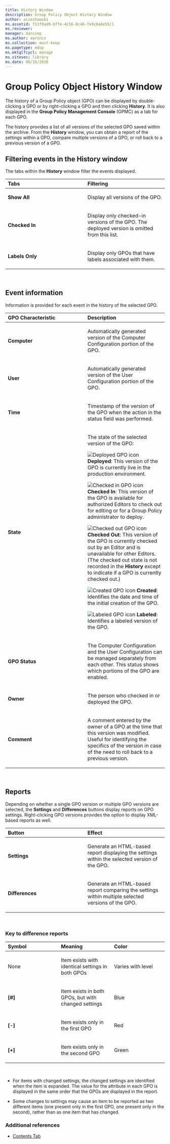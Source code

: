 ```yaml
---
title: History Window
description: Group Policy Object History Window
author: aczechowski
ms.assetid: f11f9ad9-bffe-4c56-8c46-fe9c0a8e55c1
ms.reviewer: 
manager: dansimp
ms.author: aaroncz
ms.collection: must-keep
ms.pagetype: mdop
ms.mktglfcycl: manage
ms.sitesec: library
ms.date: 06/16/2016
---
```



# Group Policy Object History Window


The history of a Group Policy object (GPO) can be displayed by double-clicking a GPO or by right-clicking a GPO and then clicking **History**. It is also displayed in the **Group Policy Management Console** (GPMC) as a tab for each GPO.

The history provides a list of all versions of the selected GPO saved within the archive. From the **History** window, you can obtain a report of the settings within a GPO, compare multiple versions of a GPO, or roll back to a previous version of a GPO.

## Filtering events in the History window


The tabs within the **History** window filter the events displayed.

<table>
<colgroup>
<col width="50%" />
<col width="50%" />
</colgroup>
<thead>
<tr class="header">
<th align="left">Tabs</th>
<th align="left">Filtering</th>
</tr>
</thead>
<tbody>
<tr class="odd">
<td align="left"><p><strong>Show All</strong></p></td>
<td align="left"><p>Display all versions of the GPO.</p></td>
</tr>
<tr class="even">
<td align="left"><p><strong>Checked In</strong></p></td>
<td align="left"><p>Display only checked-in versions of the GPO. The deployed version is omitted from this list.</p></td>
</tr>
<tr class="odd">
<td align="left"><p><strong>Labels Only</strong></p></td>
<td align="left"><p>Display only GPOs that have labels associated with them.</p></td>
</tr>
</tbody>
</table>

 

## Event information


Information is provided for each event in the history of the selected GPO.

<table>
<colgroup>
<col width="50%" />
<col width="50%" />
</colgroup>
<thead>
<tr class="header">
<th align="left">GPO Characteristic</th>
<th align="left">Description</th>
</tr>
</thead>
<tbody>
<tr class="odd">
<td align="left"><p><strong>Computer</strong></p></td>
<td align="left"><p>Automatically generated version of the Computer Configuration portion of the GPO.</p></td>
</tr>
<tr class="even">
<td align="left"><p><strong>User</strong></p></td>
<td align="left"><p>Automatically generated version of the User Configuration portion of the GPO.</p></td>
</tr>
<tr class="odd">
<td align="left"><p><strong>Time</strong></p></td>
<td align="left"><p>Timestamp of the version of the GPO when the action in the status field was performed.</p></td>
</tr>
<tr class="even">
<td align="left"><p><strong>State</strong></p></td>
<td align="left"><p>The state of the selected version of the GPO:</p>
<p><img src="images/36f6b687-f5cc-40d1-805f-b191d1fb1ace.gif" alt="Deployed GPO icon" /> <strong>Deployed</strong>: This version of the GPO is currently live in the production environment.</p>
<p><img src="images/57b610a5-1c71-4d26-9173-d04abd495fcc.gif" alt="Checked in GPO icon" /> <strong>Checked In</strong>: This version of the GPO is available for authorized Editors to check out for editing or for a Group Policy administrator to deploy.</p>
<p><img src="images/8e7a7c4e-809a-435a-8b29-30d797936210.gif" alt="Checked out GPO icon" /> <strong>Checked Out</strong>: This version of the GPO is currently checked out by an Editor and is unavailable for other Editors. (The checked out state is not recorded in the <strong>History</strong> except to indicate if a GPO is currently checked out.)</p>
<p><img src="images/327623bd-0842-4372-be1f-bdc4b8c3481c.gif" alt="Created GPO icon" /> <strong>Created</strong>: Identifies the date and time of the initial creation of the GPO.</p>
<p><img src="images/8356fcdc-1279-425b-ab14-a23bcfe391da.gif" alt="Labeled GPO icon" /> <strong>Labeled</strong>: Identifies a labeled version of the GPO.</p></td>
</tr>
<tr class="odd">
<td align="left"><p><strong>GPO Status</strong></p></td>
<td align="left"><p>The Computer Configuration and the User Configuration can be managed separately from each other. This status shows which portions of the GPO are enabled.</p></td>
</tr>
<tr class="even">
<td align="left"><p><strong>Owner</strong></p></td>
<td align="left"><p>The person who checked in or deployed the GPO.</p></td>
</tr>
<tr class="odd">
<td align="left"><p><strong>Comment</strong></p></td>
<td align="left"><p>A comment entered by the owner of a GPO at the time that this version was modified. Useful for identifying the specifics of the version in case of the need to roll back to a previous version.</p></td>
</tr>
</tbody>
</table>

 

## Reports


Depending on whether a single GPO version or multiple GPO versions are selected, the **Settings** and **Differences** buttons display reports on GPO settings. Right-clicking GPO versions provides the option to display XML-based reports as well.

<table>
<colgroup>
<col width="50%" />
<col width="50%" />
</colgroup>
<thead>
<tr class="header">
<th align="left">Button</th>
<th align="left">Effect</th>
</tr>
</thead>
<tbody>
<tr class="odd">
<td align="left"><p><strong>Settings</strong></p></td>
<td align="left"><p>Generate an HTML-based report displaying the settings within the selected version of the GPO.</p></td>
</tr>
<tr class="even">
<td align="left"><p><strong>Differences</strong></p></td>
<td align="left"><p>Generate an HTML-based report comparing the settings within multiple selected versions of the GPO.</p></td>
</tr>
</tbody>
</table>

 

### Key to difference reports

<table>
<colgroup>
<col width="33%" />
<col width="33%" />
<col width="33%" />
</colgroup>
<thead>
<tr class="header">
<th align="left">Symbol</th>
<th align="left">Meaning</th>
<th align="left">Color</th>
</tr>
</thead>
<tbody>
<tr class="odd">
<td align="left"><p>None</p></td>
<td align="left"><p>Item exists with identical settings in both GPOs</p></td>
<td align="left"><p>Varies with level</p></td>
</tr>
<tr class="even">
<td align="left"><p><strong>[#]</strong></p></td>
<td align="left"><p>Item exists in both GPOs, but with changed settings</p></td>
<td align="left"><p>Blue</p></td>
</tr>
<tr class="odd">
<td align="left"><p><strong>[-]</strong></p></td>
<td align="left"><p>Item exists only in the first GPO</p></td>
<td align="left"><p>Red</p></td>
</tr>
<tr class="even">
<td align="left"><p><strong>[+]</strong></p></td>
<td align="left"><p>Item exists only in the second GPO</p></td>
<td align="left"><p>Green</p></td>
</tr>
</tbody>
</table>

 

-   For items with changed settings, the changed settings are identified when the item is expanded. The value for the attribute in each GPO is displayed in the same order that the GPOs are displayed in the report.

-   Some changes to settings may cause an item to be reported as two different items (one present only in the first GPO, one present only in the second), rather than as one item that has changed.

### Additional references

-   [Contents Tab](contents-tab.md)

 

 





